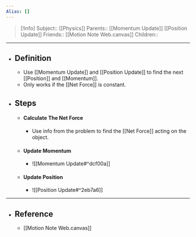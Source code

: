 ```yaml
---
Alias: []
---
```

> [!Info]
> Subject:: [[Physics]]
> Parents:: [[Momentum Update]] [[Position Update]]
> Friends:: [[Motion Note Web.canvas]]
> Children:: 
---
- ## Definition
	- Use [[Momentum Update]] and [[Position Update]] to find the next [[Position]] and [[Momentum]].
	- Only works if the [[Net Force]] is constant.
- ## Steps
	- #### Calculate The Net Force
		- Use info from the problem to find the [[Net Force]] acting on the object.
	- #### Update Momentum
		- ![[Momentum Update#^dcf00a]]
	- #### Update Position
		- ![[Position Update#^2eb7a6]]
---
- ## Reference
	- [[Motion Note Web.canvas]]